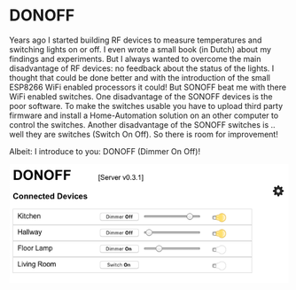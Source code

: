 # DONOFF
Years ago I started building RF devices to measure temperatures and switching lights on or off. I even wrote a small 
book (in Dutch) about my findings and experiments. But I always wanted to overcome the main disadvantage of RF 
devices: no feedback about the status of the lights. I thought that could be done better and with the introduction 
of the small ESP8266 WiFi enabled processors it could! But SONOFF beat me with there WiFi enabled switches. One 
disadvantage of the SONOFF devices is the poor software. To make the switches usable you have to upload third 
party firmware and install a Home-Automation solution on an other computer to control the switches. Another 
disadvantage of the SONOFF switches is .. well they are switches (Switch On Off). So there is room for improvement!

Albeit: I introduce to you: DONOFF (Dimmer On Off)!

![DONOFF_Master](/images/DONOFF_Server.png)
